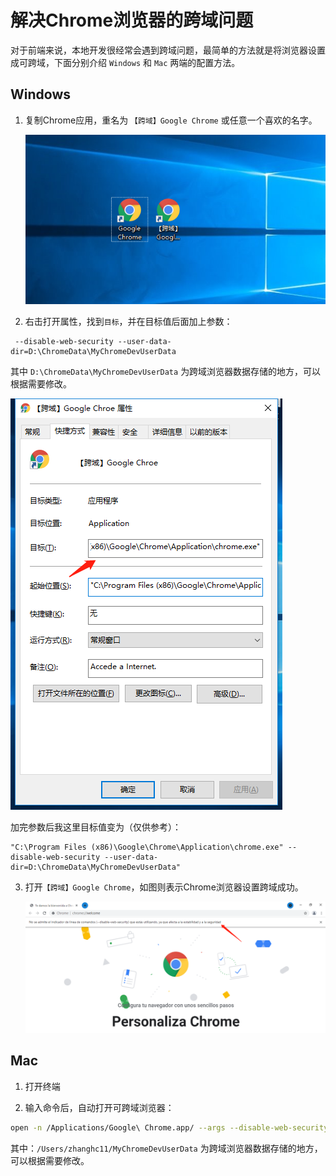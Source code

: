 # 解决Chrome浏览器的跨域问题

对于前端来说，本地开发很经常会遇到跨域问题，最简单的方法就是将浏览器设置成可跨域，下面分别介绍 `Windows` 和 `Mac` 两端的配置方法。

## Windows

1. 复制Chrome应用，重名为 `【跨域】Google Chrome` 或任意一个喜欢的名字。

   ![1](1.assets/1.png)

2. 右击打开属性，找到`目标`，并在目标值后面加上参数：

```
 --disable-web-security --user-data-dir=D:\ChromeData\MyChromeDevUserData
```

其中 `D:\ChromeData\MyChromeDevUserData` 为跨域浏览器数据存储的地方，可以根据需要修改。

![1](1.assets/2.png)

加完参数后我这里目标值变为（仅供参考）：

```
"C:\Program Files (x86)\Google\Chrome\Application\chrome.exe" --disable-web-security --user-data-dir=D:\ChromeData\MyChromeDevUserData"
```

3. 打开`【跨域】Google Chrome`，如图则表示Chrome浏览器设置跨域成功。

   ![1](1.assets/3.png)

   

## Mac

1. 打开终端

2. 输入命令后，自动打开可跨域浏览器：

```sh
open -n /Applications/Google\ Chrome.app/ --args --disable-web-security --user-data-dir=/Users/zhanghc11/MyChromeDevUserData
```

其中：`/Users/zhanghc11/MyChromeDevUserData` 为跨域浏览器数据存储的地方，可以根据需要修改。
